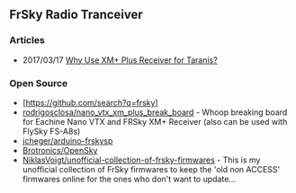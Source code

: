 ## FrSky Radio Tranceiver


### Articles
- 2017/03/17 [Why Use XM+ Plus Receiver for Taranis?](https://oscarliang.com/frsky-xm-plus-rx/)



### Open Source
- [https://github.com/search?q=frsky]
- [rodrigosclosa/nano_vtx_xm_plus_break_board](https://github.com/rodrigosclosa/nano_vtx_xm_plus_break_board) - Whoop breaking board for Eachine Nano VTX and FRSky XM+ Receiver (also can be used with FlySky FS-A8s)
- [jcheger/arduino-frskysp](https://github.com/jcheger/arduino-frskysp)
- [Brotronics/OpenSky](https://github.com/Brotronics/OpenSky)
- [NiklasVoigt/unofficial-collection-of-frsky-firmwares](https://github.com/NiklasVoigt/unofficial-collection-of-frsky-firmwares) - This is my unofficial collection of FrSky firmwares to keep the 'old non ACCESS' firmwares online for the ones who don't want to update...
